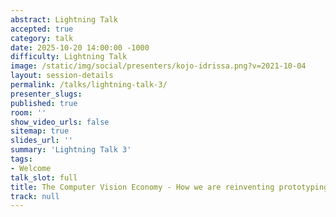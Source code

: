```yaml
---
abstract: Lightning Talk
accepted: true
category: talk
date: 2025-10-20 14:00:00 -1000
difficulty: Lightning Talk
image: /static/img/social/presenters/kojo-idrissa.png?v=2021-10-04
layout: session-details
permalink: /talks/lightning-talk-3/
presenter_slugs:
published: true
room: ''
show_video_urls: false
sitemap: true
slides_url: ''
summary: 'Lightning Talk 3'
tags:
- Welcome
talk_slot: full
title: The Computer Vision Economy - How we are reinventing prototyping, product discovery and deeper user behavior data
track: null
---
```

